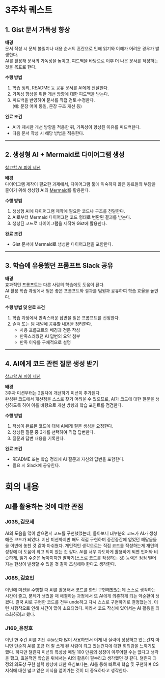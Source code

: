 # 3주차 퀘스트

## 1. Gist 문서 가독성 향상

**배경**  
문서 작성 시 문체 불일치나 내용 순서의 혼란으로 인해 읽기와 이해가 어려운 경우가 발생한다.  
AI를 활용해 문서의 가독성을 높이고, 피드백을 바탕으로 이후 더 나은 문서를 작성하는 것을 목표로 한다.

**수행 방법**

1. 학습 정리, README 등 공유 문서를 AI에게 전달한다.
2. 가독성 향상을 위한 개선 방향에 대한 피드백을 받는다.
3. 피드백을 반영하여 문서를 직접 검토·수정한다.  
   (예: 문장 어미 통일, 문장 구조 개선 등)

**완료 조건**

- AI가 제시한 개선 방향을 적용한 뒤, 가독성이 향상된 이유를 피드백한다.
- 다음 문서 작성 시 해당 방법을 적용한다.

---

## 2. 생성형 AI + Mermaid로 다이어그램 생성

[참고할 AI 피어 세션](https://lucas.codesquad.kr/boostcamp-2025/digest/u/be519e3cb38b87386c5c1f724b41f25f:3bda3106f16ab48b9552b8abea9cd4a7)

**배경**  
다이어그램 제작이 필요한 과제에서, 다이어그램 툴에 익숙하지 않은 동료들의 부담을 줄이기 위해 생성형 AI와 [Mermaid](https://mermaid.js.org/)를 활용한다.

**수행 방법**

1. 생성형 AI에 다이어그램 제작에 필요한 코드나 구조를 전달한다.
2. AI로부터 Mermaid 다이어그램 코드 형태로 변환된 결과를 받는다.
3. 생성된 코드로 다이어그램을 제작해 Gist에 활용한다.

**완료 조건**

- Gist 문서에 Mermaid로 생성한 다이어그램을 포함한다.

---

## 3. 학습에 유용했던 프롬프트 Slack 공유

**배경**  
효과적인 프롬프트는 다른 사람의 학습에도 도움이 된다.  
AI 활용 학습 과정에서 얻은 좋은 프롬프트와 결과를 팀원과 공유하여 학습 효율을 높인다.

**수행 방법 및 완료 조건**

1. 학습 과정에서 만족스러운 답변을 얻은 프롬프트를 선정한다.
2. 슬랙 또는 팀 채널에 공유할 내용을 정리한다.
   - 사용 프롬프트의 배경과 전문 작성
   - 만족스러웠던 AI 답변의 요약 첨부
   - 만족 이유를 구체적으로 설명

---

## 4. AI에게 코드 관련 질문 생성 받기

[참고할 AI 피어 세션](https://lucas.codesquad.kr/boostcamp-2025/digest/u/4dcc8f92951bf9932aaa4198f166e4ed:c52e710bf74a036f23644fbf428bf6fd)

**배경**  
3주차 미션부터는 2일차에 개선하기 미션이 추가된다.  
완성된 코드에서 개선점을 스스로 찾기 어려울 수 있으므로, AI가 코드에 대한 질문을 생성하도록 하여 이를 바탕으로 개선 방향과 학습 포인트를 점검한다.

**수행 방법**

1. 작성이 완료된 코드에 대해 AI에게 질문 생성을 요청한다.
2. 생성된 질문 중 3개를 선택하여 직접 답변한다.
3. 질문과 답변 내용을 기록한다.

**완료 조건**

- README 또는 학습 정리에 AI 질문과 자신의 답변을 포함한다.
- 필요 시 Slack에 공유한다.

# 회의 내용

## AI를 활용하는 것에 대한 관점

### J035\_김모세

AI의 도움을 많이 받으면서 코드를 구현했었는데, 돌아보니 대부분의 코드가 AI가 생성해준 코드가 되었다. 지난 미션까지만 해도 직접 구현하며 중간중간에 얻었던 깨달음들을 이번에 놓친 것 같아 아쉬웠다. 개인적인 생각으로는 직접 코드를 작성하는게 개인의 성장에 더 도움이 되고 의미 있는 것 같다. AI를 너무 과도하게 활용하게 되면 언어와 비슷하게, 읽기 수준은 높아지지만 말하기(스스로 코드를 작성하는 것) 능력은 점점 떨어지는 현상이 발생할 수 있을 것 같아 조심해야 한다고 생각한다.

### J085\_김효인

이번에 미션을 수행할 때 AI를 활용해서 코드를 한번 구현해봤었는데 스스로 생각하는 시간이 줄고, 문제가 생겼을 때 해결하는 과정에서 또 AI에게 의존하게 되는 악순환이 생겼다. 결국 AI로 구현한 코드를 전부 undo하고 다시 스스로 구현하기로 결정했는데, 이런 시행착오로 인해 시간이 많이 소요되었다. 따라서 코드 작성에 있어서는 AI 활용을 최소화하려고 했다.

### J169\_윤장호

이번 한 주간 AI를 지난 주들보다 많이 사용하면서 이게 내 실력이 성장하고 있는건지 아니면 단순히 AI를 조금 더 잘 쓰게 된 사람이 되고 있는건지에 대한 회의감을 느끼기도 했다. 하지만 챌린지 미션의 특성상 매일 100 만큼의 성장이 이루어질 수는 없다고 생각을 했고, 효율적인 학습을 위해서는 AI의 활용이 필수라고 생각했던 것 같다. 챌린지 과정의 의도상 구현 실력 향상에 대한 욕심보다는, AI를 통해 빠르게 학습 및 구현하며 CS 지식에 대한 넓고 얕은 지식을 얻어가는 것이 더 중요하다고 생각한다.
